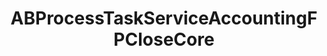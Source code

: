 ---
title: ABProcessTaskServiceAccountingFPCloseCore
layout: module
mod: 'module:ABProcessTaskServiceAccountingFPCloseCore'
category: process-tasks
---